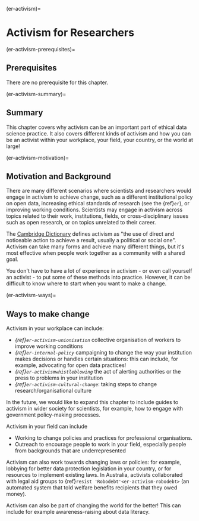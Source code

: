 (er-activism)=
# Activism for Researchers

(er-activism-prerequisites)=
## Prerequisites

There are no prerequisite for this chapter.

(er-activism-summary)=
## Summary

This chapter covers why activism can be an important part of ethical data science practice.
It also covers different kinds of activism and how you can be an activist within your workplace, your field, your country, or the world at large!

(er-activism-motivation)=
## Motivation and Background

There are many different scenarios where scientists and researchers would engage in activism to achieve change, such as a different institutional policy on open data, increasing ethical standards of research (see the {ref}`er`), or improving working conditions.
Scientists may engage in activism across topics related to their work, institutions, fields, or cross-disciplinary issues such as open research, or on topics unrelated to their career.

The [Cambridge Dictionary](https://dictionary.cambridge.org/dictionary/english/activism) defines activism as "the use of direct and noticeable action to achieve a result, usually a political or social one".
Activism can take many forms and achieve many different things, but it's most effective when people work together as a community with a shared goal.

You don't have to have a lot of experience in activism - or even call yourself an activist - to put some of these methods into practice.
However, it can be difficult to know where to start when you want to make a change.

(er-activism-ways)=
## Ways to make change

Activism in your workplace can include:
* *{ref}`er-activism-unionisation`* collective organisation of workers to improve working conditions
* *{ref}`er-internal-policy`* campaigning to change the way your institution makes decisions or handles certain situations: this can include, for example, advocating for open data practices!
* *{ref}`er-activismwhistleblowing`* the act of alerting authorities or the press to problems in your institution
* *{ref}`er-activism-cultural-change`*: taking steps to change research/organisational culture

In the future, we would like to expand this chapter to include guides to activism in wider society for scientists, for example, how to engage with government policy-making processes.

Activism in your field can include
* Working to change policies and practices for professional organisations.
* Outreach to encourage people to work in your field, especially people from backgrounds that are underrepresented

Activism can also work towards changing laws or policies: for example, lobbying for better data protection legislation in your country, or for resources to implement existing laws.
In Australia, activists collaborated with legal aid groups to {ref}`resist 'Robodebt'<er-activism-robodebt>` (an automated system that told welfare benefits recipients that they owed money).

Activism can also be part of changing the world for the better!
This can include for example awareness-raising about data literacy.
